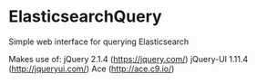 # ElasticsearchQuery
Simple web interface for querying Elasticsearch

Makes use of:
  jQuery 2.1.4 (https://jquery.com/)
  jQuery-UI 1.11.4 (http://jqueryui.com/)
  Ace (http://ace.c9.io/)
